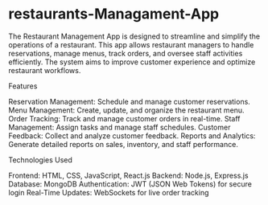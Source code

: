 # restaurants-Managament-App

The Restaurant Management App is designed to streamline and simplify the operations of a restaurant. This app allows restaurant managers to handle reservations, manage menus, track orders, and oversee staff activities efficiently. The system aims to improve customer experience and optimize restaurant workflows.

Features

Reservation Management: Schedule and manage customer reservations.
Menu Management: Create, update, and organize the restaurant menu.
Order Tracking: Track and manage customer orders in real-time.
Staff Management: Assign tasks and manage staff schedules.
Customer Feedback: Collect and analyze customer feedback.
Reports and Analytics: Generate detailed reports on sales, inventory, and staff performance.

Technologies Used

Frontend: HTML, CSS, JavaScript, React.js
Backend: Node.js, Express.js
Database: MongoDB
Authentication: JWT (JSON Web Tokens) for secure login
Real-Time Updates: WebSockets for live order tracking
